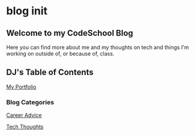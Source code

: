 # blog init

## Welcome to my CodeSchool Blog

Here you can find more about me and my thoughts on tech and things I'm working on outside of, or because of, class.

<!-- ## Students READTHIS

Add a folder in the 2024 folder with your name on it. 
It should contain a single file titled index.md or README.md along with a folder titled Portfolio
 -->

## DJ's Table of Contents

[My Portfolio](./Portfolio/index.md)

<!-- [Module 1](/Module1/) -->

### Blog Categories

[Career Advice](./Career/index.md)

[Tech Thoughts](./Tech/index.md)

